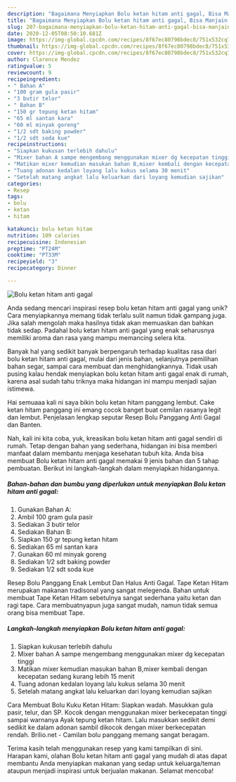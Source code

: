 ```yaml
---
description: "Bagaimana Menyiapkan Bolu ketan hitam anti gagal, Bisa Manjain Lidah"
title: "Bagaimana Menyiapkan Bolu ketan hitam anti gagal, Bisa Manjain Lidah"
slug: 207-bagaimana-menyiapkan-bolu-ketan-hitam-anti-gagal-bisa-manjain-lidah
date: 2020-12-05T08:50:10.681Z
image: https://img-global.cpcdn.com/recipes/8f67ec80798bdec8/751x532cq70/bolu-ketan-hitam-anti-gagal-foto-resep-utama.jpg
thumbnail: https://img-global.cpcdn.com/recipes/8f67ec80798bdec8/751x532cq70/bolu-ketan-hitam-anti-gagal-foto-resep-utama.jpg
cover: https://img-global.cpcdn.com/recipes/8f67ec80798bdec8/751x532cq70/bolu-ketan-hitam-anti-gagal-foto-resep-utama.jpg
author: Clarence Mendez
ratingvalue: 5
reviewcount: 9
recipeingredient:
- " Bahan A"
- "100 gram gula pasir"
- "3 butir telor"
- " Bahan B"
- "150 gr tepung ketan hitam"
- "65 ml santan kara"
- "60 ml minyak goreng"
- "1/2 sdt baking powder"
- "1/2 sdt soda kue"
recipeinstructions:
- "Siapkan kukusan terlebih dahulu"
- "Mixer bahan A sampe mengembang menggunakan mixer dg kecepatan tinggi"
- "Matikan mixer kemudian masukan bahan B,mixer kembali dengan kecepatan sedang kurang lebih 15 menit"
- "Tuang adonan kedalan loyang lalu kukus selama 30 menit"
- "Setelah matang angkat lalu keluarkan dari loyang kemudian sajikan"
categories:
- Resep
tags:
- bolu
- ketan
- hitam

katakunci: bolu ketan hitam 
nutrition: 109 calories
recipecuisine: Indonesian
preptime: "PT24M"
cooktime: "PT33M"
recipeyield: "3"
recipecategory: Dinner

---
```



![Bolu ketan hitam anti gagal](https://img-global.cpcdn.com/recipes/8f67ec80798bdec8/751x532cq70/bolu-ketan-hitam-anti-gagal-foto-resep-utama.jpg)

Anda sedang mencari inspirasi resep bolu ketan hitam anti gagal yang unik? Cara menyiapkannya memang tidak terlalu sulit namun tidak gampang juga. Jika salah mengolah maka hasilnya tidak akan memuaskan dan bahkan tidak sedap. Padahal bolu ketan hitam anti gagal yang enak seharusnya memiliki aroma dan rasa yang mampu memancing selera kita.

Banyak hal yang sedikit banyak berpengaruh terhadap kualitas rasa dari bolu ketan hitam anti gagal, mulai dari jenis bahan, selanjutnya pemilihan bahan segar, sampai cara membuat dan menghidangkannya. Tidak usah pusing kalau hendak menyiapkan bolu ketan hitam anti gagal enak di rumah, karena asal sudah tahu triknya maka hidangan ini mampu menjadi sajian istimewa.

Hai semuaaa kali ni saya bikin bolu ketan hitam panggang lembut. Cake ketan hitam panggang ini emang cocok banget buat cemilan rasanya legit dan lembut. Penjelasan lengkap seputar Resep Bolu Panggang Anti Gagal dan Banten.


Nah, kali ini kita coba, yuk, kreasikan bolu ketan hitam anti gagal sendiri di rumah. Tetap dengan bahan yang sederhana, hidangan ini bisa memberi manfaat dalam membantu menjaga kesehatan tubuh kita. Anda bisa membuat Bolu ketan hitam anti gagal memakai 9 jenis bahan dan 5 tahap pembuatan. Berikut ini langkah-langkah dalam menyiapkan hidangannya.

<!--inarticleads1-->

##### Bahan-bahan dan bumbu yang diperlukan untuk menyiapkan Bolu ketan hitam anti gagal:

1. Gunakan  Bahan A:
1. Ambil 100 gram gula pasir
1. Sediakan 3 butir telor
1. Sediakan  Bahan B:
1. Siapkan 150 gr tepung ketan hitam
1. Sediakan 65 ml santan kara
1. Gunakan 60 ml minyak goreng
1. Sediakan 1/2 sdt baking powder
1. Sediakan 1/2 sdt soda kue


Resep Bolu Panggang Enak Lembut Dan Halus Anti Gagal. Tape Ketan Hitam merupakan makanan tradisonal yang sangat melegenda. Bahan untuk membuat Tape Ketan Hitam sebetulnya sangat sederhana yaitu ketan dan ragi tape. Cara membuatnyapun juga sangat mudah, namun tidak semua orang bisa membuat Tape. 

<!--inarticleads2-->

##### Langkah-langkah menyiapkan Bolu ketan hitam anti gagal:

1. Siapkan kukusan terlebih dahulu
1. Mixer bahan A sampe mengembang menggunakan mixer dg kecepatan tinggi
1. Matikan mixer kemudian masukan bahan B,mixer kembali dengan kecepatan sedang kurang lebih 15 menit
1. Tuang adonan kedalan loyang lalu kukus selama 30 menit
1. Setelah matang angkat lalu keluarkan dari loyang kemudian sajikan


Cara Membuat Bolu Kuku Ketan Hitam: Siapkan wadah. Masukkan gula pasir, telur, dan SP. Kocok dengan menggunakan mixer berkecepatan tinggi sampai warnanya Ayak tepung ketan hitam. Lalu masukkan sedikit demi sedikit ke dalam adonan sambil dikocok dengan mixer berkecepatan rendah. Brilio.net - Camilan bolu panggang memang sangat beragam. 

Terima kasih telah menggunakan resep yang kami tampilkan di sini. Harapan kami, olahan Bolu ketan hitam anti gagal yang mudah di atas dapat membantu Anda menyiapkan makanan yang sedap untuk keluarga/teman ataupun menjadi inspirasi untuk berjualan makanan. Selamat mencoba!
